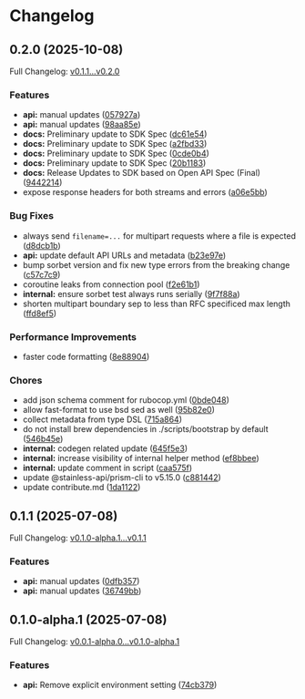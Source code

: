 # Changelog

## 0.2.0 (2025-10-08)

Full Changelog: [v0.1.1...v0.2.0](https://github.com/straddleio/straddle-ruby/compare/v0.1.1...v0.2.0)

### Features

* **api:** manual updates ([057927a](https://github.com/straddleio/straddle-ruby/commit/057927a455631a850c4284ebcfbc4f1bfa7dc5eb))
* **api:** manual updates ([98aa85e](https://github.com/straddleio/straddle-ruby/commit/98aa85e3b01e330403942184fd986af93253640a))
* **docs:** Preliminary update to SDK Spec ([dc61e54](https://github.com/straddleio/straddle-ruby/commit/dc61e54a7964ace2e73c99c1844e1c8afd3b6d24))
* **docs:** Preliminary update to SDK Spec ([a2fbd33](https://github.com/straddleio/straddle-ruby/commit/a2fbd33c6636f827e0edd35f26815b32a24296e6))
* **docs:** Preliminary update to SDK Spec ([0cde0b4](https://github.com/straddleio/straddle-ruby/commit/0cde0b45a6ac30cd2086eb804f43849bffc734dd))
* **docs:** Preliminary update to SDK Spec ([20b1183](https://github.com/straddleio/straddle-ruby/commit/20b11834366af2928a97030f939a70c706d50469))
* **docs:** Release Updates to SDK based on Open API Spec (Final) ([9442214](https://github.com/straddleio/straddle-ruby/commit/94422145d27bf6974a7955eb678ec2bc9c0bb4ef))
* expose response headers for both streams and errors ([a06e5bb](https://github.com/straddleio/straddle-ruby/commit/a06e5bb80cf4d4a49f515d4bff66d6fa11adeae1))


### Bug Fixes

* always send `filename=...` for multipart requests where a file is expected ([d8dcb1b](https://github.com/straddleio/straddle-ruby/commit/d8dcb1b00300a03983cbd67a72af18020822c5c3))
* **api:** update default API URLs and metadata ([b23e97e](https://github.com/straddleio/straddle-ruby/commit/b23e97ea5c1b0698df3f7f21735a7e0fcf8b6e5a))
* bump sorbet version and fix new type errors from the breaking change ([c57c7c9](https://github.com/straddleio/straddle-ruby/commit/c57c7c920a948012f18f8e047eb11f9832ce1cb6))
* coroutine leaks from connection pool ([f2e61b1](https://github.com/straddleio/straddle-ruby/commit/f2e61b1a8cfc85996d03712b753e306368196203))
* **internal:** ensure sorbet test always runs serially ([9f7f88a](https://github.com/straddleio/straddle-ruby/commit/9f7f88a59fdc8b2723aec681757d170505561202))
* shorten multipart boundary sep to less than RFC specificed max length ([ffd8ef5](https://github.com/straddleio/straddle-ruby/commit/ffd8ef5e84376bd3bdbdff9d1b6e2c27083cb2aa))


### Performance Improvements

* faster code formatting ([8e88904](https://github.com/straddleio/straddle-ruby/commit/8e88904d37df47c41da9b68cc8d9933137f648a0))


### Chores

* add json schema comment for rubocop.yml ([0bde048](https://github.com/straddleio/straddle-ruby/commit/0bde0487e0cea64712cf1cac96aba024a16ad5f7))
* allow fast-format to use bsd sed as well ([95b82e0](https://github.com/straddleio/straddle-ruby/commit/95b82e01dcbfa391aa8d4879f448c574efd39ed2))
* collect metadata from type DSL ([715a864](https://github.com/straddleio/straddle-ruby/commit/715a864f14ceda15395fb9b9d49f1acc2f338d51))
* do not install brew dependencies in ./scripts/bootstrap by default ([546b45e](https://github.com/straddleio/straddle-ruby/commit/546b45e0c2a548264407a012fbce0f0197954784))
* **internal:** codegen related update ([645f5e3](https://github.com/straddleio/straddle-ruby/commit/645f5e3f2d3061c2259c98666745224f04652391))
* **internal:** increase visibility of internal helper method ([ef8bbee](https://github.com/straddleio/straddle-ruby/commit/ef8bbee699b474dcdb6ea184f35af6c07d4bc0b4))
* **internal:** update comment in script ([caa575f](https://github.com/straddleio/straddle-ruby/commit/caa575ff8c113eb04eb86d35cdbb559c994cb5f8))
* update @stainless-api/prism-cli to v5.15.0 ([c881442](https://github.com/straddleio/straddle-ruby/commit/c8814421f86dd430870abc78b29685cca4a7535d))
* update contribute.md ([1da1122](https://github.com/straddleio/straddle-ruby/commit/1da11228a4e40ad0e4b2a5a750a343f312d5fe16))

## 0.1.1 (2025-07-08)

Full Changelog: [v0.1.0-alpha.1...v0.1.1](https://github.com/straddleio/straddle-ruby/compare/v0.1.0-alpha.1...v0.1.1)

### Features

* **api:** manual updates ([0dfb357](https://github.com/straddleio/straddle-ruby/commit/0dfb357494820254a15205c4247df297af54b988))
* **api:** manual updates ([36749bb](https://github.com/straddleio/straddle-ruby/commit/36749bb564c20ede2710ecb69f7811f1b841d3ff))

## 0.1.0-alpha.1 (2025-07-08)

Full Changelog: [v0.0.1-alpha.0...v0.1.0-alpha.1](https://github.com/straddleio/straddle-ruby/compare/v0.0.1-alpha.0...v0.1.0-alpha.1)

### Features

* **api:** Remove explicit environment setting ([74cb379](https://github.com/straddleio/straddle-ruby/commit/74cb379d62b447dbdde9697c938e9065eee6e113))
